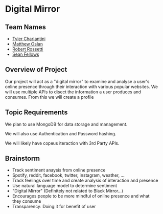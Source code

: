 # Digital Mirror

## Team Names

- [Tyler Charlantini](./team/Tyler_Charlantini.md)
- [Matthew Oslan](./team/Matthew_Oslan.md)
- [Robert Rossetti](./team/Robert_Rossetti.md)
- [Sean Fellows](./team/Sean_Fellows.md)

## Overview of Project

Our project will act as a "digital mirror" to examine and analyse a user's online presence through their interaction with various popular websites. We will use multiple APIs to disect the information a user produces and consumes. From this we will create a profile 

## Topic Requirements

We plan to use MongoDB for data storage and management.

We will also use Authentication and Password hashing.

We will likely have copeus iteraction with 3rd Party APIs.

## Brainstorm

- Track sentiment anaysis from online presence
- Spotify, reddit, facebook, twitter, instagram, weather, ...
- Track feelings over time and create analysis of interaction and presence
- Use natural language model to determine sentiment
- "Digital Mirror" (Definitely not related to Black Mirror...)
- Encourages people to be more mindful of online presence and what they consume
- Transparency: Doing it for benefit of user